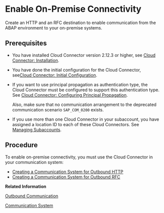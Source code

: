 <!-- loio9b6510edf4d844a28f022b3db41f3202 -->

# Enable On-Premise Connectivity

Create an HTTP and an RFC destination to enable communication from the ABAP environment to your on-premise systems.



<a name="loio9b6510edf4d844a28f022b3db41f3202__section_b5c_rl3_43b"/>

## Prerequisites

-   You have installed Cloud Connector version 2.12.3 or higher, see [Cloud Connector: Installation](https://help.sap.com/viewer/cca91383641e40ffbe03bdc78f00f681/Cloud/en-US/57ae3d62f63440f7952e57bfcef948d3.html).

-   You have done the initial configuration for the Cloud Connector, see[Cloud Connector: Initial Configuration](https://help.sap.com/viewer/cca91383641e40ffbe03bdc78f00f681/Cloud/en-US/db9170a7d97610148537d5a84bf79ba2.html).

-   If you want to use principal propagation as authentication type, the Cloud Connector must be configured to support this authentication type. See [Cloud Connector: Configuring Principal Propagation](https://help.sap.com/viewer/cca91383641e40ffbe03bdc78f00f681/Cloud/en-US/c84d4d0b12d34890b334998185f49e88.html).

    Also, make sure that no communication arrangement to the deprecated communication scenario `SAP_COM_0200` exists.

-   If you use more than one Cloud Connector in your subaccount, you have assigned a location ID to each of these Cloud Connectors. See [Managing Subaccounts](https://help.sap.com/viewer/cca91383641e40ffbe03bdc78f00f681/Cloud/en-US/f16df12fab9f4fe1b8a4122f0fd54b6e.html).



<a name="loio9b6510edf4d844a28f022b3db41f3202__section_p43_dm3_43b"/>

## Procedure

To enable on-premise connectivity, you must use the Cloud Connector in your communication system:

-   [Creating a Communication System for Outbound HTTP](https://help.sap.com/docs/abap-cloud/abap-integration-connectivity/create-communication-system-for-outbound-http?version=sap_btp)
-   [Creating a Communication System for Outbound RFC](https://help.sap.com/docs/abap-cloud/abap-integration-connectivity/create-communication-system-for-outbound-rfc?version=sap_btp)

**Related Information**  


[Outbound Communication](https://help.sap.com/docs/abap-cloud/abap-integration-connectivity/outbound-communication-48d3624d9f7d47d7ab712d110cb02d77?version=sap_btp)

[Communication System](https://help.sap.com/docs/abap-cloud/abap-integration-connectivity/communication-system?version=sap_btp)

